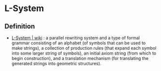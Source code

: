 # L-System

## Definition

- [L-System | wiki](https://en.wikipedia.org/wiki/L-system) : a parallel rewriting system and a type of formal grammar consisting of an alphabet (of symbols that can be used to make strings), a collection of production rules (that expand each symbol into some larger string of symbols), an initial axiom string (from which to begin construction), and a translation mechanism (for translating the generated strings into geometric structures).